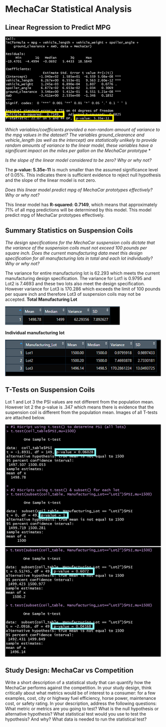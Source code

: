 # MechaCar Statistical Analysis

## Linear Regression to Predict MPG
![pic1](https://github.com/Klubbers0/MechaCar_Statistical_Analysis/blob/f6587d1c56c9e643939f8af34379b304daa4ed1a/image1.png)

*Which variables/coefficients provided a non-random amount of variance to the mpg values in the dataset?
The variables ground_clearance and vehicle_length (as well as the intercept) are statistically unlikely to provide random amounts of variance to the linear model, these variables have a significant impact on the miles per gallon on the MechaCar prototype* *

*Is the slope of the linear model considered to be zero? Why or why not?*

The **p-value: 5.35e-11** is much smaller than the assumed significance level of 0.05%. This indicates there is sufficient evidence to reject null hypothesis and the slope of the linear model is not zero.

*Does this linear model predict mpg of MechaCar prototypes effectively? Why or why not?*

This linear model has **R-squared: 0.7149**, which means that approximately 71% of all mpg predictions will be determined by this model. This model predict mpg of MechaCar prototypes effectively.


## Summary Statistics on Suspension Coils
*The design specifications for the MechaCar suspension coils dictate that the variance of the suspension coils must not exceed 100 pounds per square inch. Does the current manufacturing data meet this design specification for all manufacturing lots in total and each lot individually? Why or why not?*

The variance for entire manufacturing lot is 62.293 which meets the current manufacturing design specification. The variance for Lot1 is 0.9795 and Lot2 is 7.4693 and these two lots also meet the design specification. However variance for Lot3 is 170.286 which exceeds the limit of 100 pounds per square inch and therefore Lot3 of suspension coils may not be accepted.
**Total Manufacturing Lot**

![pic2](https://github.com/Klubbers0/MechaCar_Statistical_Analysis/blob/e5c4a385fbfc5851497c5078ccb0a6403e2a0628/image%202.PNG)

**Individual manufacturing lot**

![pic3](https://github.com/Klubbers0/MechaCar_Statistical_Analysis/blob/e5c4a385fbfc5851497c5078ccb0a6403e2a0628/image3.PNG)
## T-Tests on Suspension Coils
Lot 1 and Lot 3 the PSI values are not different from the population mean. However lot 2 the p-value is .347 which means there is evidence that the suspension coil is different from the population mean. Images of all T-tests are attached below. 

![pic4](https://github.com/Klubbers0/MechaCar_Statistical_Analysis/blob/55691f7061e18422647e677febbe837b8c716a92/image4.PNG)
![pic5](https://github.com/Klubbers0/MechaCar_Statistical_Analysis/blob/55691f7061e18422647e677febbe837b8c716a92/image5.PNG)

## Study Design: MechaCar vs Competition

Write a short description of a statistical study that can quantify how the MechaCar performs against the competition. In your study design, think critically about what metrics would be of interest to a consumer: for a few examples, cost, city or highway fuel efficiency, horse power, maintenance cost, or safety rating.
In your description, address the following questions:
What metric or metrics are you going to test?
What is the null hypothesis or alternative hypothesis?
What statistical test would you use to test the hypothesis? And why?
What data is needed to run the statistical test?
